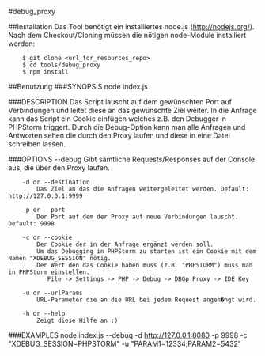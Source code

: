 #debug_proxy

##Installation
Das Tool benötigt ein installiertes node.js (http://nodejs.org/).  
Nach dem Checkout/Cloning müssen die nötigen node-Module installiert werden:    

        $ git clone <url_for_resources_repo>    
        $ cd tools/debug_proxy    
        $ npm install  

##Benutzung
###SYNOPSIS
        node index.js <OPTIONS>

###DESCRIPTION
        Das Script lauscht auf dem gewünschten Port auf Verbindungen und leitet diese an das gewünschte Ziel weiter.
        In die Anfrage kann das Script ein Cookie einfügen welches z.B. den Debugger in PHPStorm triggert.
        Durch die Debug-Option kann man alle Anfragen und Antworten sehen die durch den Proxy laufen und diese in eine Datei schreiben lassen.

###OPTIONS
        --debug
            Gibt sämtliche Requests/Responses auf der Console aus, die über den Proxy laufen.

        -d or --destination
            Das Ziel an das die Anfragen weitergeleitet werden. Default: http://127.0.0.1:9999

        -p or --port
            Der Port auf dem der Proxy auf neue Verbindungen lauscht. Default: 9998
        
        -c or --cookie
            Der Cookie der in der Anfrage ergänzt werden soll.
            Um das Debugging in PHPStorm zu starten ist ein Cookie mit dem Namen "XDEBUG_SESSION" nötig.
            Der Wert den das Cookie haben muss (z.B. "PHPSTORM") muss man in PHPStorm einstellen.
               File -> Settings -> PHP -> Debug -> DBGp Proxy -> IDE Key

        -u or --urlParams
            URL-Parameter die an die URL bei jedem Request angeh�ngt wird.
        
        -h or --help
            Zeigt diese Hilfe an :)
            
###EXAMPLES
        node index.js --debug -d http://127.0.0.1:8080 -p 9998 -c "XDEBUG_SESSION=PHPSTORM" -u "PARAM1=12334;PARAM2=5432"
        
